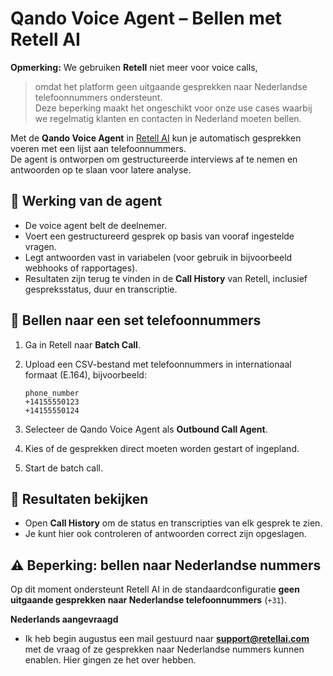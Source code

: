 # Qando Voice Agent – Bellen met Retell AI
 **Opmerking:** We gebruiken **Retell** niet meer voor voice calls,  
> omdat het platform geen uitgaande gesprekken naar Nederlandse telefoonnummers ondersteunt.  
> Deze beperking maakt het ongeschikt voor onze use cases waarbij we regelmatig klanten en contacten in Nederland moeten bellen.

Met de **Qando Voice Agent** in [Retell AI](https://www.retellai.com) kun je automatisch gesprekken voeren met een lijst aan telefoonnummers.  
De agent is ontworpen om gestructureerde interviews af te nemen en antwoorden op te slaan voor latere analyse.

## 🔹 Werking van de agent
- De voice agent belt de deelnemer.
- Voert een gestructureerd gesprek op basis van vooraf ingestelde vragen.
- Legt antwoorden vast in variabelen (voor gebruik in bijvoorbeeld webhooks of rapportages).
- Resultaten zijn terug te vinden in de **Call History** van Retell, inclusief gespreksstatus, duur en transcriptie.

## 🔹 Bellen naar een set telefoonnummers
1. Ga in Retell naar **Batch Call**.
2. Upload een CSV-bestand met telefoonnummers in internationaal formaat (E.164), bijvoorbeeld:
   ```csv
   phone_number
   +14155550123
   +14155550124
   ```
3. Selecteer de Qando Voice Agent als **Outbound Call Agent**.

4. Kies of de gesprekken direct moeten worden gestart of ingepland.

5. Start de batch call.

## 🔹 Resultaten bekijken
- Open **Call History** om de status en transcripties van elk gesprek te zien.  
- Je kunt hier ook controleren of antwoorden correct zijn opgeslagen.

## ⚠️ Beperking: bellen naar Nederlandse nummers
Op dit moment ondersteunt Retell AI in de standaardconfiguratie **geen uitgaande gesprekken naar Nederlandse telefoonnummers** (`+31`).

**Nederlands aangevraagd**
- Ik heb begin augustus een mail gestuurd naar **support@retellai.com** met de vraag of ze gesprekken naar Nederlandse nummers kunnen enablen. Hier gingen ze het over hebben. 

